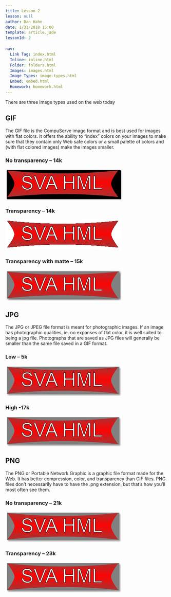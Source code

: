 ```yaml
---
title: Lesson 2
lesson: null
author: Dan Hahn
date: 1/31/2018 15:00
template: article.jade
lessonId: 2

nav:
  Link Tag: index.html
  Inline: inline.html
  Folder: folders.html
  Images: images.html
  Image Types: image-types.html
  Embed: embed.html
  Homework: homework.html
---
```


There are three image types used on the web today

## GIF

The GIF file is the CompuServe image format and is best used for images with flat colors. It offers the ability to “index” colors on your images to make sure that they contain only Web safe colors or a small palette of colors and (with flat colored images) make the images smaller.

### No transparency – 14k

<img src="images/gif_notrans.gif" alt="">

### Transparency – 14k

<img src="images/gif_trans.gif" alt="">

### Transparency with matte – 15k

<img src="images/gif_trans_mat.gif" alt="">

<h2>JPG</h2>

<p>The JPG or JPEG file format is meant for photographic images. If an image has photographic qualities, ie. no expanses of flat color, it is well suited to being a jpg file. Photographs that are saved as JPG files will generally be smaller than the same file saved in a GIF format. </p>

### Low – 5k

<img src="images/jpg_low.jpg" alt="">

### High -17k

<img src="images/jpg_high.jpg" alt="">

<h2>PNG</h2>

<p>The PNG or Portable Network Graphic is a graphic file format made for the Web. It has better compression, color, and transparency than GIF files. PNG files don’t necessarily have to have the .png extension, but that’s how you’ll most often see them. </p>

### No transparency – 21k

<img src="images/png_notrans.png" alt="">

### Transparency – 23k

<img src="images/png_trans.png" alt="">
